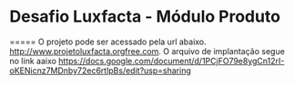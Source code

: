 # Desafio Luxfacta - Módulo Produto
=====
O projeto pode ser acessado pela url abaixo.
http://www.projetoluxfacta.orgfree.com. 
O arquivo de implantação segue no link aaixo
https://docs.google.com/document/d/1PCjFO79e8ygCn12rI-oKENicnz7MDnby72ec6rtlpBs/edit?usp=sharing
    	
